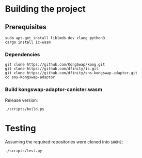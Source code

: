 # Building the project

## Prerequisites

```
sudo apt-get install liblmdb-dev clang python3
cargo install ic-wasm
```

### Dependencies

```
git clone https://github.com/KongSwap/kong.git
git clone https://github.com/dfinity/ic.git
git clone https://github.com/dfinity/sns-kongswap-adaptor.git
cd sns-kongswap-adaptor
```

### Build kongswap-adaptor-canister.wasm

Release version:

```
./scripts/build.py
```

# Testing

Assuming the required repositories were cloned into `$HOME`:

```
./scripts/test.py
```

